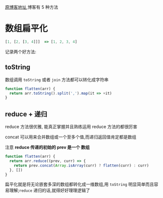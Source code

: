 [原博客地址](https://www.cnblogs.com/wind-lanyan/p/9044130.html),博客有 5 种方法

# 数组扁平化

```js
[1, [2, [3, 4]]]  => [1, 2, 3, 4]
```

记录两个好方法:

## toString
数组调用 ```toString``` 或者 ```join``` 方法都可以转化成字符串

```js
function flatten(arr) {
  return arr.toString().split(',').map(it => +it)
}
```

## reduce + 递归

reduce 方法很优雅, 能真正掌握并且熟练运用 reduce 方法的都很厉害

concat 可以用来合并数组或一个至多个值,而递归返回值肯定都是数组

注意 **reduce 传递的初始的 prev 是一个 数组**

```js
function flatten(arr) {
  return arr.reduce((prev, curr) => {
    return prev.concat(Array.isArray(curr) ? flatten(curr) : curr)
  }, [])
}
```

扁平化就是将无论嵌套多深的数组都转化成一维数组,用 ```toString``` 明显简单而且容易理解;```reduce``` 递归的话,就得好好理理逻辑了
